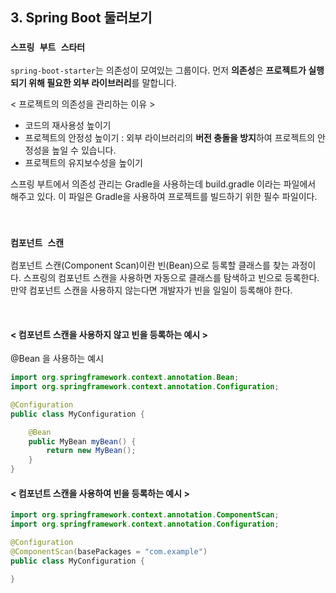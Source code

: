 ## 3. Spring Boot 둘러보기
### `스프링 부트 스타터`
`spring-boot-starter`는 의존성이 모여있는 그룹이다. 먼저 **의존성**은 **프로젝트가 실행되기 위해 필요한 외부 라이브러리**를 말합니다. 

< 프로젝트의 의존성을 관리하는 이유 >

- 코드의 재사용성 높이기
- 프로젝트의 안정성 높이기 : 외부 라이브러리의 **버전 충돌을 방지**하여 프로젝트의 안정성을 높일 수 있습니다.
- 프로젝트의 유지보수성을 높이기

스프링 부트에서 의존성 관리는 Gradle을 사용하는데 build.gradle 이라는 파일에서 해주고 있다. 이 파일은 Gradle을 사용하여 프로젝트를 빌드하기 위한 필수 파일이다.

<br>

### `컴포넌트 스캔`
컴포넌트 스캔(Component Scan)이란 빈(Bean)으로 등록할 클래스를 찾는 과정이다.
스프링의 컴포넌트 스캔을 사용하면 자동으로 클래스를 탐색하고 빈으로 등록한다. 만약 컴포넌트 스캔을 사용하지 않는다면 개발자가 빈을 일일이 등록해야 한다.

<br>

#### < 컴포넌트 스캔을 사용하지 않고 빈을 등록하는 예시 >

@Bean 을 사용하는 예시

```java
import org.springframework.context.annotation.Bean;
import org.springframework.context.annotation.Configuration;

@Configuration
public class MyConfiguration {

    @Bean
    public MyBean myBean() {
        return new MyBean();
    }
}
```

#### < 컴포넌트 스캔을 사용하여 빈을 등록하는 예시 >

```java
import org.springframework.context.annotation.ComponentScan;
import org.springframework.context.annotation.Configuration;

@Configuration
@ComponentScan(basePackages = "com.example")
public class MyConfiguration {

}
```
